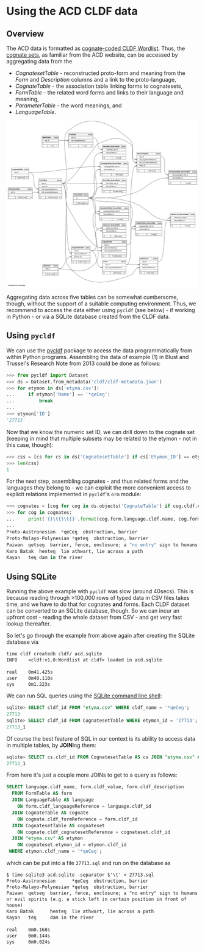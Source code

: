 # Using the ACD CLDF data

## Overview

The ACD data is formatted as [cognate-coded CLDF Wordlist](cldf/README.md).
Thus, the [cognate sets](https://acd.clld.org/cognatesets), as familiar from the ACD website, can
be accessed by aggregating data from the
- *CognatesetTable* - reconstructed proto-form and meaning from the *Form* and *Description* columns and a link to the proto-language,
- *CognateTable* - the association table linking forms to cognatesets,
- *FormTable* - the related word forms and links to their language and meaning,
- *ParameterTable* - the word meanings, and
- *LanguageTable*.

![](etc/erd.svg)

Aggregating data across five tables can be somewhat cumbersome, though, without the support of a suitable
computing environment. Thus, we recommend to access the data either using `pycldf` (see below) - if working
in Python - or via a SQLite database created from the CLDF data.


## Using `pycldf`

We can use the [pycldf](https://pypi/project/pycldf) package to access the data programmatically from
within Python programs. Assembling the data of example (1) in Blust and Trussel's Research Note from 2013
could be done as follows:

```python
>>> from pycldf import Dataset
>>> ds = Dataset.from_metadata('cldf/cldf-metadata.json')
>>> for etymon in ds['etyma.csv']:
...     if etymon['Name'] == '*qeCeŋ':
...         break
...        
>>> etymon['ID']
'27713'
```

Now that we know the numeric set ID, we can drill down to the cognate set (keeping in mind that multiple
subsets may be related to the etymon - not in this case, though):

```python
>>> css = [cs for cs in ds['CognatesetTable'] if cs['Etymon_ID'] == etymon['ID']]
>>> len(css)
1
```

For the next step, assembling cognates - and thus related forms and the languages they belong to - we
can exploit the more convenient access to explicit relations implemented in `pycldf`'s `orm` module:

```python
>>> cognates = [cog for cog in ds.objects('CognateTable') if cog.cldf.cognatesetReference == css[0]['ID']]
>>> for cog in cognates:
...     print('{}\t{}\t{}'.format(cog.form.language.cldf.name, cog.form.cldf.value, cog.form.cldf.description))
...     
Proto-Austronesian	*qeCeŋ	obstruction, barrier
Proto-Malayo-Polynesian	*qeteŋ	obstruction, barrier
Paiwan	qetseŋ	barrier, fence, enclosure; a "no entry" sign to humans or evil spirits (e.g. a stick left in certain position in front of house)
Karo Batak	henteŋ	lie athwart, lie across a path
Kayan	teŋ	dam in the river
```


## Using SQLite

Running the above example with `pycldf` was slow (around 40secs). This is because reading through >100,000 rows of typed data
in CSV files takes time, and we have to do that for cognates **and** forms. Each CLDF dataset can be converted
to an SQLite database, though. So we can incur an upfront cost - reading the whole dataset from CSV - and get
very fast lookup thereafter.

So let's go through the example from above again after creating the SQLite database via
```shell
time cldf createdb cldf/ acd.sqlite
INFO    <cldf:v1.0:Wordlist at cldf> loaded in acd.sqlite

real    0m41.425s
user    0m40.110s
sys     0m1.223s
```

We can run SQL queries using the [SQLite command line shell](https://www.sqlite.org/cli.html):

```sql
sqlite> SELECT cldf_id FROM "etyma.csv" WHERE cldf_name = '*qeCeŋ';
27713
sqlite> SELECT cldf_id FROM CognatesetTable WHERE etymon_id = '27713';
27713_1
```
Of course the best feature of SQL in our context is its ability to access data in multiple tables, by 
**JOIN**ing them:
```sql
sqlite> SELECT cs.cldf_id FROM CognatesetTable AS cs JOIN "etyma.csv" AS e ON cs.etymon_id = e.cldf_id WHERE e.cldf_name = '*qeCeŋ';
27713_1
```

From here it's just a couple more JOINs to get to a query as follows:
```sql
SELECT language.cldf_name, form.cldf_value, form.cldf_description 
  FROM FormTable AS form 
  JOIN LanguageTable AS language 
    ON form.cldf_languageReference = language.cldf_id 
  JOIN CognateTable AS cognate 
    ON cognate.cldf_formReference = form.cldf_id 
  JOIN CognatesetTable AS cognateset 
    ON cognate.cldf_cognatesetReference = cognateset.cldf_id 
  JOIN "etyma.csv" AS etymon
    ON cognateset.etymon_id = etymon.cldf_id 
 WHERE etymon.cldf_name = '*qeCeŋ';
```
which can be put into a file `27713.sql` and run on the database as
```shell
$ time sqlite3 acd.sqlite -separator $'\t' < 27713.sql 
Proto-Austronesian      *qeCeŋ  obstruction, barrier
Proto-Malayo-Polynesian *qeteŋ  obstruction, barrier
Paiwan  qetseŋ  barrier, fence, enclosure; a "no entry" sign to humans or evil spirits (e.g. a stick left in certain position in front of house)
Karo Batak      henteŋ  lie athwart, lie across a path
Kayan   teŋ     dam in the river

real    0m0.168s
user    0m0.144s
sys     0m0.024s
```
